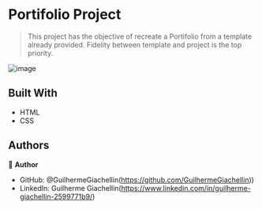 # Portifolio Project

> This project has the objective of recreate a Portifolio from a template already provided. Fidelity between template and project is the top priority.

![image](https://user-images.githubusercontent.com/81584449/120885158-d3edcd00-c5bd-11eb-831b-0b2e56ca64eb.png)

## Built With

- HTML
- CSS

## Authors

👤 **Author**

- GitHub: @GuilhermeGiachellin(https://github.com/GuilhermeGiachellin))
- LinkedIn: Guilherme Giachellin(https://www.linkedin.com/in/guilherme-giachellin-2599771b9/)

